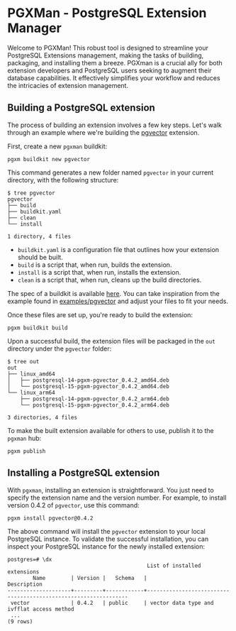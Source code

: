 # PGXMan - PostgreSQL Extension Manager

Welcome to PGXMan!
This robust tool is designed to streamline your PostgreSQL Extensions management, making the tasks of building, packaging, and installing them a breeze.
PGXman is a crucial ally for both extension developers and PostgreSQL users seeking to augment their database capabilities.
It effectively simplifies your workflow and reduces the intricacies of extension management.

## Building a PostgreSQL extension

The process of building an extension involves a few key steps.
Let's walk through an example where we're building the [pgvector](https://github.com/pgvector/pgvector) extension.

First, create a new `pgxman` buildkit:

```console
pgxm buildkit new pgvector
```

This command generates a new folder named `pgvector` in your current directory, with the following structure:

```console
$ tree pgvector
pgvector
├── build
├── buildkit.yaml
├── clean
└── install

1 directory, 4 files
```

* `buildkit.yaml` is a configuration file that outlines how your extension should be built.
* `build` is a script that, when run, builds the extension.
* `install` is a script that, when run, installs the extension.
* `clean` is a script that, when run, cleans up the build directories.

The spec of a buildkit is available [here](spec/buildkit.md).
You can take inspiration from the example found in [examples/pgvector](examples/pgvector) and adjust your files to fit your needs.

Once these files are set up, you're ready to build the extension:

```console
pgxm buildkit build
```

Upon a successful build, the extension files will be packaged in the `out` directory under the `pgvector` folder:

```console
$ tree out
out
├── linux_amd64
│   ├── postgresql-14-pgxm-pgvector_0.4.2_amd64.deb
│   └── postgresql-15-pgxm-pgvector_0.4.2_amd64.deb
└── linux_arm64
    ├── postgresql-14-pgxm-pgvector_0.4.2_arm64.deb
    └── postgresql-15-pgxm-pgvector_0.4.2_arm64.deb

3 directories, 4 files
```

To make the built extension available for others to use, publish it to the `pgxman` hub:

```console
pgxm publish
```

## Installing a PostgreSQL extension

With `pgxman`, installing an extension is straightforward. You just need to specify the extension name and the version number. For example, to install version 0.4.2 of `pgvector`, use this command:

```console
pgxm install pgvector@0.4.2
```

The above command will install the `pgvector` extension to your local PostgreSQL instance. To validate the successful installation, you can inspect your PostgreSQL instance for the newly installed extension:

```psql
postgres=# \dx
                                            List of installed extensions
        Name        | Version |   Schema   |                              Description
--------------------+---------+------------+----------------------------------------------------------------
 vector             | 0.4.2   | public     | vector data type and ivfflat access method
 ...
(9 rows)
```
